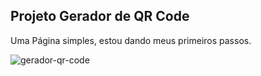 <h2>Projeto Gerador de QR Code</h2>
<p>Uma Página simples, estou dando meus primeiros passos.</p>

![gerador-qr-code](https://github.com/artheusdev/gerador-qr-code/assets/141085052/7ff4a9e0-3e57-4d22-be67-8aeb617b04e7)
